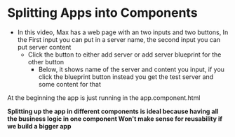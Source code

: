 # Splitting Apps into Components

- In this video, Max has a web page with an two inputs and two buttons, In the First input you can put in a server name, the second input you can put server content
  - Click the button to either add server or add server blueprint for the other button
    - Below, it shows name of the server and content you input, if you click the blueprint button instead you get the test server and some content for that

At the beginning the app is just running in the app.component.html

**Splitting up the app in different components is ideal because having all the business logic in one component Won't make sense for reusability if we build a bigger app**
